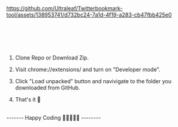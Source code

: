 <br>
<br>


https://github.com/Ultraleaf/Twitterbookmark-tool/assets/138953741/d732bc24-7a1d-4f19-a283-cb47fbb425e0


<br>
<br>
<br>
<br>

1. Clone Repo or Download Zip.

2. Visit chrome://extensions/ and turn on "Developer mode".

3. Click "Load unpacked" button and navivigate to the folder you downloaded from GitHub.

4. That's it 👊
<br>
------- Happy Coding 💚💚💚💚💚 --------


